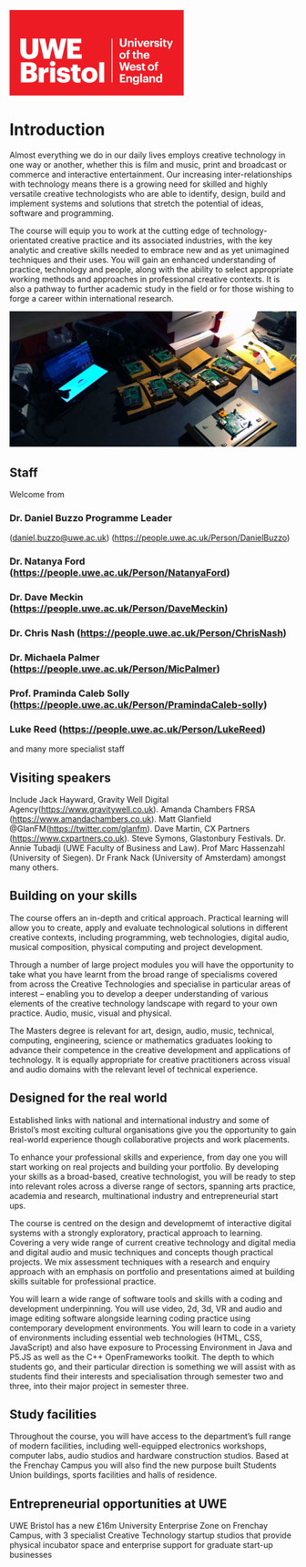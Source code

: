 ![alt text][UWElogo]

[UWElogo]: /images/UWE_Bristol_logo.svg "UWE Bristol Logo"
# Introduction

Almost everything we do in our daily lives employs creative technology in one way or another, whether this is film and music, print and broadcast or commerce and interactive entertainment. Our increasing inter-relationships with technology means there is a growing need for skilled and highly versatile creative technologists who are able to identify, design, build and implement systems and solutions that stretch the potential of ideas, software and programming.

The course will equip you to work at the cutting edge of technology-orientated creative practice and its associated industries, with the key analytic and creative skills needed to embrace new and as yet unimagined techniques and their uses. You will gain an enhanced understanding of practice, technology and people, along with the ability to select appropriate working methods and approaches in professional creative contexts. It is also a pathway to further academic study in the field or for those wishing to forge a career within international research.

![Raspberry Pi mini computers on bench](/images/pi.jpg)
## Staff

Welcome from

### Dr. Daniel Buzzo Programme Leader
(daniel.buzzo@uwe.ac.uk) (https://people.uwe.ac.uk/Person/DanielBuzzo)
### Dr. Natanya Ford (https://people.uwe.ac.uk/Person/NatanyaFord)
### Dr. Dave Meckin (https://people.uwe.ac.uk/Person/DaveMeckin)
### Dr. Chris Nash (https://people.uwe.ac.uk/Person/ChrisNash)
### Dr. Michaela Palmer (https://people.uwe.ac.uk/Person/MicPalmer)
### Prof. Praminda Caleb Solly (https://people.uwe.ac.uk/Person/PramindaCaleb-solly)
### Luke Reed (https://people.uwe.ac.uk/Person/LukeReed)
and many more specialist staff

## Visiting speakers
Include Jack Hayward, Gravity Well Digital Agency(https://www.gravitywell.co.uk). Amanda Chambers FRSA (https://www.amandachambers.co.uk). Matt Glanfield @GlanFM(https://twitter.com/glanfm). Dave Martin, CX Partners (https://www.cxpartners.co.uk). Steve Symons, Glastonbury Festivals. Dr. Annie Tubadji (UWE Faculty of Business and Law). Prof Marc Hassenzahl (University of Siegen).   Dr Frank Nack (University of Amsterdam) amongst many others.

## Building on your skills
The course offers an in-depth and critical approach. Practical learning will allow you to create, apply and evaluate technological solutions in different creative contexts, including programming, web technologies, digital audio, musical composition, physical computing and project development.

Through a number of large project modules you will have the opportunity to take what you have learnt from the broad range of specialisms covered from across the Creative Technologies and specialise in particular areas of interest – enabling you to develop a deeper understanding of various elements of the creative technology landscape with regard to your own practice. Audio, music, visual and physical.

The Masters degree is relevant for art, design, audio, music, technical, computing, engineering, science or mathematics graduates looking to advance their competence in the creative development and applications of technology. It is equally appropriate for creative practitioners across visual and audio domains with the relevant level of technical experience.

## Designed for the real world
Established links with national and international industry and some of Bristol’s most exciting cultural organisations give you the opportunity to gain real-world experience though collaborative projects and work placements.

To enhance your professional skills and experience, from day one you will start working on real projects and building your portfolio. By developing your skills as a broad-based, creative technologist, you will be ready to step into relevant roles across a diverse range of sectors, spanning arts practice, academia and research, multinational industry and entrepreneurial start ups.

The course is centred on the design and developmemt of interactive digital systems with a strongly exploratory, practical approach to learning. Covering a very wide range of current creative technology and digital media and digital audio and music techniques and concepts though practical projects. We mix assessment techniques with a research and enquiry approach with an emphasis on portfolio and presentations aimed at building skills suitable for professional practice.

You will learn a wide range of software tools and skills with a coding and development underpinning. You will use video, 2d, 3d, VR and audio and image editing software alongside learning coding practice using contemporary development environments. You will learn to code in a variety of environments including essential web technologies (HTML, CSS, JavaScript) and also have exposure to Processing Environment in Java and P5.JS as well as the C++ OpenFrameworks toolkit. The depth to which students go, and their particular direction is something we will assist with as students find their interests and specialisation through semester two and three, into their major project in semester three.

## Study facilities
Throughout the course, you will have access to the department’s full range of modern facilities, including well-equipped electronics workshops, computer labs, audio studios and hardware construction studios. Based at the Frenchay Campus you will also find the new purpose built Students Union buildings, sports facilities and halls of residence.

## Entrepreneurial opportunities at UWE
UWE Bristol has a new £16m University Enterprise Zone on Frenchay Campus, with 3 specialist Creative Technology startup studios that provide physical incubator space and enterprise support for graduate start-up businesses
